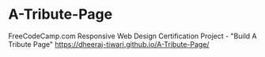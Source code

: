 # A-Tribute-Page
FreeCodeCamp.com Responsive Web Design Certification Project - "Build A Tribute Page"
 https://dheeraj-tiwari.github.io/A-Tribute-Page/
